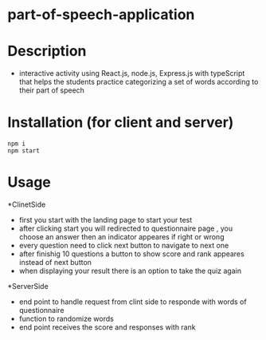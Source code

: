 # part-of-speech-application

# Description
 - interactive activity using React.js, node.js, Express.js with typeScript that helps the students practice categorizing a set of words according to their part of speech
 
 # Installation (for client and server)
 ```node
 npm i
 npm start
 ```

# Usage
*ClinetSide
 - first you start with the landing page to start your test
 - after clicking start you will redirected to questionnaire page , you choose an answer then an indicator appeares if right or wrong
 - every question need to click next button to navigate to next one 
 - after finishig 10 questions a button to show score and rank appeares instead of next button
 - when displaying your result there is an option to take the quiz again
 
*ServerSide
  - end point to handle request from clint side to responde with words of questionnaire
  - function to randomize words
  - end point receives the score and responses with rank
